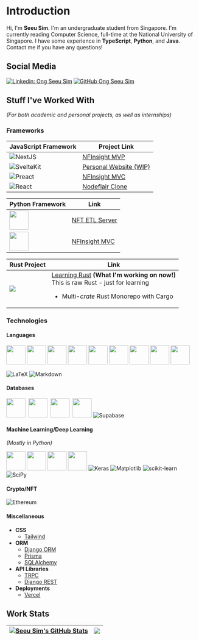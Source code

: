 <header>
  <link rel="stylesheet" href="https://cdn.jsdelivr.net/gh/devicons/devicon@v2.15.1/devicon.min.css">
</header>

# **Introduction**

Hi, I'm **Seeu Sim**. I'm an undergraduate student from Singapore. I'm currently reading Computer Science, full-time at the National University of Singapore. I have some experience in **TypeScript**, **Python**, and **Java**. Contact me if you have any questions!

## **Social Media**

[![Linkedin: Ong Seeu Sim](https://img.shields.io/badge/-Seeu%20Sim-blue?style=flat-square&logo=Linkedin&logoColor=white&link=https://www.linkedin.com/in/seeu-sim-ong-63279a110//)](https://www.linkedin.com/in/seeu-sim-ong-63279a110/)
[![GitHub Ong Seeu Sim](https://img.shields.io/github/followers/seeusim?label=follow&style=social)](https://github.com/SeeuSim)

## **Stuff I've Worked With**
*(For both academic and personal projects, as well as internships)*

### **Frameworks**

| **JavaScript Framework** |  Project Link |
|--|--|
| ![NextJS](https://skills.thijs.gg/icons?i=nextjs) | [NFInsight MVP](https://github.com/SeeuSim/dogehalla) |
| ![SvelteKit](https://skills.thijs.gg/icons?i=svelte) | [Personal Website (WIP)](https://github.com/SeeuSim/seeusim) |
| ![Preact](https://miro.medium.com/max/42/1*Dy4YZMYqp_vQrB6chLsPJw.png) | [NFInsight MVC](https://github.com/SeeuSim/DogeTTM-FrontEnd/tree/main/frontend) |
| ![React](https://skills.thijs.gg/icons?i=react) | [Nodeflair Clone](https://nodeflair-clone-seeusim.vercel.app) |

| Python Framework | Link |
|--|--|
| <img src="https://cdn.jsdelivr.net/gh/devicons/devicon/icons/fastapi/fastapi-original.svg" height="50px"/> | [NFT ETL Server](https://github.com/SeeuSim/NFinsighTAnalytics) |
| <img src="https://cdn.jsdelivr.net/gh/devicons/devicon/icons/django/django-plain.svg" height="50px" />| [NFInsight MVC](https://github.com/SeeuSim/DogeTTM-FrontEnd/tree/main/backend)&nbsp; |

| Rust Project | Link |
|--------|---------|
| <img src="https://cdn.jsdelivr.net/gh/devicons/devicon/icons/rust/rust-plain.svg" /> | [Learning Rust](https://github.com/SeeuSim/learning_rust) **(What I'm working on now!)** <br/> This is raw Rust - just for learning <br/><ul><li>Multi-*crate* Rust Monorepo with Cargo</li></ul> |
          

### **Technologies**

#### **Languages**

[<img src="https://cdn.jsdelivr.net/gh/devicons/devicon/icons/c/c-original.svg" height="50px" />](#)
[<img src="https://cdn.jsdelivr.net/gh/devicons/devicon/icons/cplusplus/cplusplus-original.svg" height="50px" />](#)
[<img src="https://cdn.jsdelivr.net/gh/devicons/devicon/icons/java/java-original.svg" height="50px"/>](#)
[<img src="https://cdn.jsdelivr.net/gh/devicons/devicon/icons/javascript/javascript-original.svg" height="50px"/>](#)
[<img src="https://cdn.jsdelivr.net/gh/devicons/devicon/icons/python/python-original.svg" height="50px"/>](#)
[<img src="https://cdn.jsdelivr.net/gh/devicons/devicon/icons/r/r-original.svg" height="50px" />](#)
[<img src="https://cdn.jsdelivr.net/gh/devicons/devicon/icons/bash/bash-original.svg" height="50px"/>](#)
[<img src="https://cdn.jsdelivr.net/gh/devicons/devicon/icons/typescript/typescript-original.svg" height="50px"/>](#)
[<img src="https://cdn.jsdelivr.net/gh/devicons/devicon/icons/rust/rust-plain.svg" height="50px"/>](#)

![LaTeX](https://img.shields.io/badge/latex-%23008080.svg?style=for-the-badge&logo=latex&logoColor=white)
![Markdown](https://img.shields.io/badge/markdown-%23000000.svg?style=for-the-badge&logo=markdown&logoColor=white)

#### **Databases**

[<img src="https://cdn.jsdelivr.net/gh/devicons/devicon/icons/mysql/mysql-original-wordmark.svg" height="50px"/>](#)&nbsp;
[<img src="https://cdn.jsdelivr.net/gh/devicons/devicon/icons/postgresql/postgresql-original-wordmark.svg" height="50px"/>](#)&nbsp;
[<img src="https://cdn.jsdelivr.net/gh/devicons/devicon/icons/redis/redis-original-wordmark.svg"  height="50px" />](#)&nbsp;
[<img src="https://cdn.jsdelivr.net/gh/devicons/devicon/icons/sqlite/sqlite-original.svg" height="50px"/>](#)
![Supabase](https://img.shields.io/badge/Supabase-3ECF8E?style=for-the-badge&logo=supabase&logoColor=white)

#### **Machine Learning/Deep Learning**
*(Mostly in Python)*

[<img src="https://cdn.jsdelivr.net/gh/devicons/devicon/icons/tensorflow/tensorflow-original.svg" height="50px"/>](#)
[<img src="https://cdn.jsdelivr.net/gh/devicons/devicon/icons/pytorch/pytorch-original.svg" height="50px"/>](#)
[<img src="https://cdn.jsdelivr.net/gh/devicons/devicon/icons/numpy/numpy-original.svg" height="50px"/>](#)
[<img src="https://cdn.jsdelivr.net/gh/devicons/devicon/icons/pandas/pandas-original.svg" height="50px"/>](#)
![Keras](https://img.shields.io/badge/Keras-%23D00000.svg?style=for-the-badge&logo=Keras&logoColor=white)
![Matplotlib](https://img.shields.io/badge/Matplotlib-%23ffffff.svg?style=for-the-badge&logo=Matplotlib&logoColor=black)
![scikit-learn](https://img.shields.io/badge/scikit--learn-%23F7931E.svg?style=for-the-badge&logo=scikit-learn&logoColor=white)
![SciPy](https://img.shields.io/badge/SciPy-%230C55A5.svg?style=for-the-badge&logo=scipy&logoColor=%white)

#### **Crypto/NFT**

![Ethereum](https://img.shields.io/badge/Ethereum-3C3C3D?style=for-the-badge&logo=Ethereum&logoColor=white)

#### **Miscellaneous**

- **CSS**
  - [Tailwind](tailwindcss.com)
- **ORM**
  - [Django ORM](https://docs.djangoproject.com/en/4.1/topics/db/queries/)
  - [Prisma](https://www.prisma.io)
  - [SQLAlchemy](http://www.sqlalchemy.org)
- **API Libraries**
  - [TRPC](https://trpc.io)
  - [Django REST](https://www.django-rest-framework.org)
- **Deployments**
  - [Vercel](vercel.com)

## **Work Stats**
| <a href="https://github.com/anuraghazra/github-readme-stats"><img align="center" src="https://github-readme-stats-api-clone.vercel.app/api?username=SeeuSim&count_private=true&show_icons=true&theme=nightowl&hide_border=true" alt="Seeu Sim's GitHub Stats" /></a> | <a href="https://github.com/anuraghazra/github-readme-stats"><img align="center" src="https://github-readme-stats-api-clone.vercel.app/api/top-langs/?username=SeeuSim&layout=compact&hide_border=true" /></a> |
| ------------- | ------------- |
